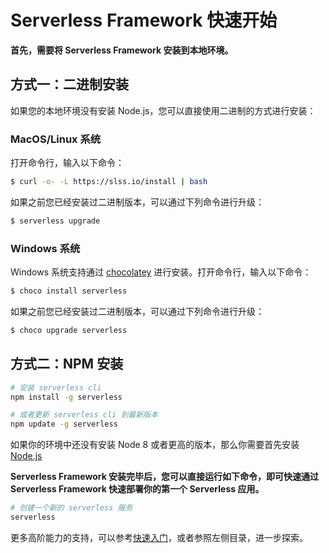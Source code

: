 <!--
title: 快速开始
menuText: 快速开始
layout: Doc
menuOrder: 0
menuItems:
  - {menuText: AWS Guide, path: /framework/docs/providers/aws/guide/quick-start}
  - {menuText: Azure Functions Guide, path: /framework/docs/providers/azure/guide/quick-start}
  - {menuText: Apache OpenWhisk Guide, path: /framework/docs/providers/openwhisk/guide/quick-start}
  - {menuText: Google Functions Guide, path: /framework/docs/providers/google/guide/quick-start}
  - {menuText: Kubeless Guide, path: /framework/docs/providers/kubeless/guide/quick-start}
  - {menuText: Knative Guide, path: /framework/docs/providers/knative/guide/quick-start}
  - {menuText: Spotinst Guide, path: /framework/docs/providers/spotinst/guide/quick-start}
  - {menuText: Fn Guide, path: /framework/docs/providers/fn/guide/quick-start}
  - {menuText: Cloudflare Workers Guide, path: /framework/docs/providers/cloudflare/guide/quick-start}
  - {menuText: Alibaba Guide , path: /framework/docs/providers/aliyun/guide/quick-start}
  - {menuText: Tencent Guide , path: /framework/docs/providers/tencent/guide/quick-start}
-->

# Serverless Framework 快速开始

**首先，需要将 Serverless Framework 安装到本地环境。**

## 方式一：二进制安装

如果您的本地环境没有安装 Node.js，您可以直接使用二进制的方式进行安装：

### MacOS/Linux 系统

打开命令行，输入以下命令：

```sh
$ curl -o- -L https://slss.io/install | bash
```

如果之前您已经安装过二进制版本，可以通过下列命令进行升级：

```sh
$ serverless upgrade
```

### Windows 系统

Windows 系统支持通过 [chocolatey](https://chocolatey.org/) 进行安装。打开命令行，输入以下命令：

```sh
$ choco install serverless
```

如果之前您已经安装过二进制版本，可以通过下列命令进行升级：

```sh
$ choco upgrade serverless
```

## 方式二：NPM 安装

```bash
# 安装 serverless cli
npm install -g serverless

# 或者更新 serverless cli 到最新版本
npm update -g serverless
```

如果你的环境中还没有安装 Node 8 或者更高的版本，那么你需要首先安装 [Node.js](https://nodejs.org/zh-cn/download/)

**Serverless Framework 安装完毕后，您可以直接运行如下命令，即可快速通过 Serverless Framework 快速部署你的第一个 Serverless 应用。**

```bash
# 创建一个新的 serverless 服务
serverless
```

更多高阶能力的支持，可以参考[快速入门](./providers/tencent/components/quickstart.md)，或者参照左侧目录，进一步探索。
